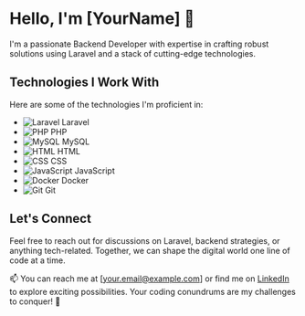 # Hello, I'm [YourName] 👋

I'm a passionate Backend Developer with expertise in crafting robust solutions using Laravel and a stack of cutting-edge technologies.

## Technologies I Work With

Here are some of the technologies I'm proficient in:

- ![Laravel](https://img.shields.io/badge/Laravel-FF2D20?style=for-the-badge&logo=laravel&logoColor=white) Laravel
- ![PHP](https://img.shields.io/badge/PHP-777BB4?style=for-the-badge&logo=php&logoColor=white) PHP
- ![MySQL](https://img.shields.io/badge/MySQL-4479A1?style=for-the-badge&logo=mysql&logoColor=white) MySQL
- ![HTML](https://img.shields.io/badge/HTML5-E34F26?style=for-the-badge&logo=html5&logoColor=white) HTML
- ![CSS](https://img.shields.io/badge/CSS3-1572B6?style=for-the-badge&logo=css3&logoColor=white) CSS
- ![JavaScript](https://img.shields.io/badge/JavaScript-F7DF1E?style=for-the-badge&logo=javascript&logoColor=black) JavaScript
- ![Docker](https://img.shields.io/badge/Docker-2496ED?style=for-the-badge&logo=docker&logoColor=white) Docker
- ![Git](https://img.shields.io/badge/Git-F05032?style=for-the-badge&logo=git&logoColor=white) Git

## Let's Connect

Feel free to reach out for discussions on Laravel, backend strategies, or anything tech-related. Together, we can shape the digital world one line of code at a time.

📫 You can reach me at [your.email@example.com] or find me on [LinkedIn](https://www.linkedin.com/in/yourprofile) to explore exciting possibilities. Your coding conundrums are my challenges to conquer! 💪
